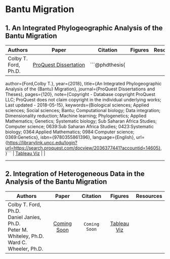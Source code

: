 # Bantu Migration

## 1. An Integrated Phylogeographic Analysis of the Bantu Migration

| Authors              | Paper                                                                   | Citation                                                                                                                                                                                                                                                                                                                                                                                                                  | Figures                                                                                                     | Resources |
| -------------------- |:-----------------------------------------------------------------------:|:-------------------------------------------------------------------------------------------------------------------------------------------------------------------------------------------------------------------------------------------------------------------------------------------------------------------------------------------------------------------------------------------------------------------------:|:-----------------------------------------------------------------------------------------------------------:| --------- |
| Colby T. Ford, Ph.D. | [ProQuest Dissertation](https://search.proquest.com/docview/2036377441) | ```@phdthesis{ 
author={Ford,Colby T.},
year={2018},
title={An Integrated Phylogeographic Analysis of the {Bantu} Migration},
journal={ProQuest Dissertations and Theses},
pages={120},
note={Copyright - Database copyright ProQuest LLC; ProQuest does not claim copyright in the individual underlying works; Last updated - 2018-05-15},
keywords={Biological sciences; Applied sciences; Social sciences; Bantu; Computational biology; Data integration; Dimensionality reduction; Machine learning; Phylogenetics; Applied Mathematics; Genetics; Systematic biology; Sub Saharan Africa Studies; Computer science; 0639:Sub Saharan Africa Studies; 0423:Systematic biology; 0364:Applied Mathematics; 0984:Computer science; 0369:Genetics},
isbn={9780355861396},
language={English},
url={https://librarylink.uncc.edu/login?url=https://search.proquest.com/docview/2036377441?accountid=14605},
}``` | [Tableau Viz](https://public.tableau.com/profile/cford38#!/vizhome/E_coliGenotypeSetsViz/GeneticCapitalism) |           |

---

## 2. Integration of Heterogeneous Data in the Analysis of the Bantu Migration

| Authors                                                                                                | Paper           | Citation          | Figures                                                                                                                                                  | Resources |
| ------------------------------------------------------------------------------------------------------ |:---------------:|:-----------------:|:--------------------------------------------------------------------------------------------------------------------------------------------------------:| --------- |
| Colby T. Ford, Ph.D.<br/>Daniel Janies, Ph.D.<br/>Peter M. Whiteley, Ph.D.<br/> Ward C. Wheeler, Ph.D. | [Coming Soon]() | ```Coming Soon``` | [Tableau Viz](https://public.tableau.com/profile/colbyford#!/vizhome/BantuMigration_AMNH/IntegrationofHeterogeneousDataintheAnalysisoftheBantuMigration) |           |
